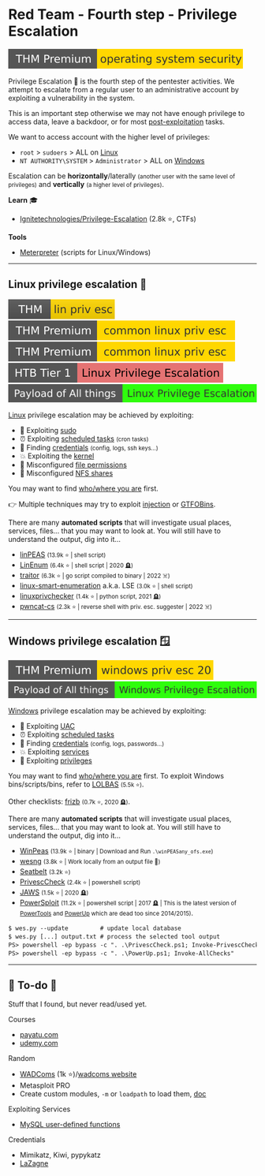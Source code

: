 # Red Team - Fourth step - Privilege Escalation

[![operatingsystemsecurity](../../_badges/thmp/operatingsystemsecurity.svg)](https://tryhackme.com/room/operatingsystemsecurity)

<div class="row row-cols-md-2"><div>

Privilege Escalation 🔑 is the fourth step of the pentester activities. We attempt to escalate from a regular user to an administrative account by exploiting a vulnerability in the system.

This is an important step otherwise we may not have enough privilege to access data, leave a backdoor, or for most [post-exploitation](../s5.post-exploitation/index.md) tasks.

We want to access account with the higher level of privileges:

* `root` > `sudoers` > ALL on [Linux](/operating-systems/linux/_knowledge/index.md#sudo)
* `NT AUTHORITY\SYSTEM` > `Administrator` > ALL on [Windows](/operating-systems/windows/_knowledge/index.md#permissions-and-users)
</div><div>

Escalation can be **horizontally**/laterally <small>(another user with the same level of privileges)</small> and **vertically** <small>(a higher level of privileges)</small>.

**Learn** 🎓

* [Ignitetechnologies/Privilege-Escalation](https://github.com/Ignitetechnologies/Privilege-Escalation) (2.8k ⭐, CTFs)

**Tools**

* [Meterpreter](/cybersecurity/red-team/tools/frameworks/metasploit/index.md#meterpreter) (scripts for Linux/Windows)
</div></div>

<hr class="sep-both">

## Linux privilege escalation 🦆

<div class="row row-cols-md-2"><div>

[![linprivesc](../../_badges/thm/linprivesc.svg)](https://tryhackme.com/room/linprivesc)
[![commonlinuxprivesc](../../_badges/thmp/commonlinuxprivesc.svg)](https://tryhackme.com/room/commonlinuxprivesc)
[![commonlinuxprivesc](../../_badges/thmp/commonlinuxprivesc.svg)](https://tryhackme.com/room/commonlinuxprivesc)
[![linuxprivilegeescalation](../../_badges/htb/linuxprivilegeescalation.svg)](https://academy.hackthebox.com/course/preview/linux-privilege-escalation)
[![linux_privilege_escalation](../../_badges/poat/linux_privilege_escalation.svg)](https://github.com/swisskyrepo/PayloadsAllTheThings/blob/master/Methodology%20and%20Resources/Linux%20-%20Privilege%20Escalation.md)

[Linux](/operating-systems/linux/_knowledge/index.md) privilege escalation may be achieved by exploiting:

* 💎 Exploiting [sudo](linux/sudo.md)
* ⏰ Exploiting [scheduled tasks](linux/tasks.md) <small>(cron tasks)</small>
* 🔑 Finding [credentials](linux/credentials.md) <small>(config, logs, ssh keys...)</small>
* 💥 Exploiting the [kernel](linux/kernel.md)
* 🐸 Misconfigured [file permissions](linux/perms.md)
* 🎠 Misconfigured [NFS shares](/operating-systems/networking/protocols/nfs.md#nfs-vulnerabilities-)

You may want to find [who/where you are](linux/id.md) first.

👉 Multiple techniques may try to exploit [injection](linux/injection.md) or [GTFOBins](linux/gtfobins.md).
</div><div>

There are many **automated scripts** that will investigate usual places, services, files... that you may want to look at. You will still have to understand the output, dig into it...

* [linPEAS](https://github.com/carlospolop/PEASS-ng/tree/master/linPEAS) <small>(13.9k ⭐ | shell script)</small>
* [LinEnum](https://github.com/rebootuser/LinEnum) <small>(6.4k ⭐ | shell script | 2020 🪦)</small>
* [traitor](linux/tools/traitor.md)  <small>(6.3k ⭐ | go script compiled to binary | 2022 ☠️)</small>
* [linux-smart-enumeration](https://github.com/diego-treitos/linux-smart-enumeration) a.k.a. LSE <small>(3.0k ⭐ | shell script)</small>
* [linuxprivchecker](https://github.com/sleventyeleven/linuxprivchecker) <small>(1.4k ⭐ | python script, 2021 🪦)</small>
* [pwncat-cs](/cybersecurity/red-team/s3.exploitation/shell/pwncat.md) <small>(2.3k ⭐ | reverse shell with priv. esc. suggester | 2022 ☠️)</small>
</div></div>

<hr class="sep-both">

## Windows privilege escalation 🪟

[![windowsprivesc20](../../_badges/thmp/windowsprivesc20.svg)](https://tryhackme.com/room/windowsprivesc20)
[![windows_privilege_escalation](../../_badges/poat/windows_privilege_escalation.svg)](https://github.com/swisskyrepo/PayloadsAllTheThings/blob/master/Methodology%20and%20Resources/Windows%20-%20Privilege%20Escalation.md)

<div class="row row-cols-md-2"><div>

[Windows](/operating-systems/windows/_knowledge/index.md) privilege escalation may be achieved by exploiting:

* 💎 Exploiting [UAC](windows/uac.md)
* ⏰ Exploiting [scheduled tasks](windows/tasks.md)
* 🔑 Finding [credentials](windows/credentials.md) <small>(config, logs, passwords...)</small>
* 💥 Exploiting [services](windows/services.md)
* 🐸 Exploiting [privileges](windows/perms.md)

You may want to find [who/where you are](windows/id.md) first. To exploit Windows bins/scripts/bins, refer to [LOLBAS](https://lolbas-project.github.io/#) <small>(5.5k ⭐)</small>.

Other checklists: [frizb](https://github.com/frizb/Windows-Privilege-Escalation) <small>(0.7k ⭐, 2020 🪦)</small>.
</div><div>

There are many **automated scripts** that will investigate usual places, services, files... that you may want to look at. You will still have to understand the output, dig into it...

* [WinPeas](https://github.com/carlospolop/PEASS-ng/tree/master/winPEAS) <small>(13.9k ⭐ | binary | Download and Run `.\winPEASany_ofs.exe`)</small>
* [wesng](https://github.com/bitsadmin/wesng) <small>(3.8k ⭐ | Work locally from an output file 🙌)</small>
* [Seatbelt](https://github.com/GhostPack/Seatbelt) <small>(3.2k ⭐)</small>
* [PrivescCheck](https://github.com/itm4n/PrivescCheck) <small>(2.4k ⭐ | powershell script)</small>
* [JAWS](https://github.com/411Hall/JAWS) <small>(1.5k ⭐ | 2020 🪦)</small>
* [PowerSploit](https://github.com/PowerShellMafia/PowerSploit/tree/master/Privesc) <small>(11.2k ⭐ | powershell script | 2017 🪦 | This is the latest version of [PowerTools](https://github.com/PowerShellEmpire/PowerTools/tree/master/PowerUp) and [PowerUp](https://github.com/HarmJ0y/PowerUp) which are dead too since 2014/2015)</small>.

```ps
$ wes.py --update         # update local database
$ wes.py [...] output.txt # process the selected tool output
PS> powershell -ep bypass -c ". .\PrivescCheck.ps1; Invoke-PrivescCheck"
PS> powershell -ep bypass -c ". .\PowerUp.ps1; Invoke-AllChecks"
```
</div></div>

<hr class="sep-both">

## 👻 To-do 👻

Stuff that I found, but never read/used yet.

<div class="row row-cols-md-2"><div>

Courses

* [payatu.com](https://payatu.com/guide-linux-privilege-escalation)
* [udemy.com](https://www.udemy.com/course/linux-privilege-escalation/)

Random

* [WADComs](https://github.com/WADComs/WADComs.github.io) (1k ⭐)/[wadcoms website](https://wadcoms.github.io/)
* Metasploit PRO
* Create custom modules, `-m` or `loadpath` to load them, [doc](https://www.rubydoc.info/github/rapid7/metasploit-framework/Msf)
</div><div>

Exploiting Services

* [MySQL user-defined functions](https://redteamnation.com/mysql-user-defined-functions/)

Credentials

* Mimikatz, Kiwi, pypykatz
* [LaZagne](https://github.com/AlessandroZ/LaZagne)
</div></div>